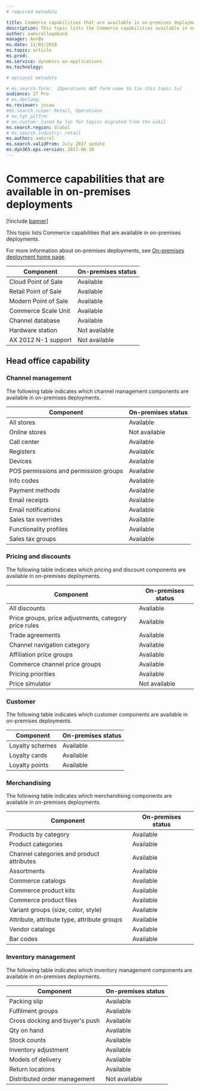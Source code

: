 ```yaml
---
# required metadata

title: Commerce capabilities that are available in on-premises deployments
description: This topic lists the Commerce capabilities available in on-premises deployments.
author: aamirallaqaband
manager: AnnBe
ms.date: 11/01/2018
ms.topic: article
ms.prod: 
ms.service: dynamics-ax-applications
ms.technology: 

# optional metadata

# ms.search.form:  [Operations AOT form name to tie this topic to]
audience: IT Pro
# ms.devlang: 
ms.reviewer: josaw
#ms.search.scope: Retail, Operations 
# ms.tgt_pltfrm: 
# ms.custom: [used by loc for topics migrated from the wiki]
ms.search.region: Global
# ms.search.industry: retail
ms.author: aamiral
ms.search.validFrom: July 2017 update 
ms.dyn365.ops.version: 2017-06-30 
---
```


# Commerce capabilities that are available in on-premises deployments

[!include [banner](../includes/banner.md)]

This topic lists Commerce capabilities that are available in on-premises deployments.

For more information about on-premises deployments, see [On-premises deployment home page](../dev-itpro/deployment/on-premises-deployment-landing-page.md).

| Component            | On-premises status |
|----------------------|--------------------|
| Cloud Point of Sale  | Available          |
| Retail Point of Sale | Available          |
| Modern Point of Sale | Available          |
| Commerce Scale Unit  | Available          |
| Channel database     | Available          |
| Hardware station     | Not available      |
| AX 2012 N-1 support  | Not available      |

## Head office capability

### Channel management

The following table indicates which channel management components are available in on-premises deployments.

| Component                             | On-premises status |
|---------------------------------------|--------------------|
| All stores                            | Available          |
| Online stores                         | Not available      |
| Call center                           | Available          |
| Registers                             | Available          |
| Devices                               | Available          |
| POS permissions and permission groups | Available          |
| Info codes                            | Available          |
| Payment methods                       | Available          |
| Email receipts                        | Available          |
| Email notifications                   | Available          |
| Sales tax overrides                   | Available          |
| Functionality profiles                | Available          |
| Sales tax groups                      | Available          |

### Pricing and discounts

The following table indicates which pricing and discount components are available in on-premises deployments.

| Component                                             | On-premises status |
|-------------------------------------------------------|--------------------|
| All discounts                                         | Available          |
| Price groups, price adjustments, category price rules | Available          |
| Trade agreements                                      | Available          |
| Channel navigation category                           | Available          |
| Affiliation price groups                              | Available          |
| Commerce channel price groups                         | Available          |
| Pricing priorities                                    | Available          |
| Price simulator                                       | Not available      |

### Customer

The following table indicates which customer components are available in on-premises deployments.

| Component       | On-premises status |
|-----------------|--------------------|
| Loyalty schemes | Available          |
| Loyalty cards   | Available          |
| Loyalty points  | Available          |

### Merchandising

The following table indicates which merchandising components are available in on-premises deployments.

| Component                                   | On-premises status |
|---------------------------------------------|--------------------|
| Products by category                        | Available          |
| Product categories                          | Available          |
| Channel categories and product attributes   | Available          |
| Assortments                                 | Available          |
| Commerce catalogs                           | Available          |
| Commerce product kits                       | Available          |
| Commerce product files                      | Available          |
| Variant groups (size, color, style)         | Available          |
| Attribute, attribute type, attribute groups | Available          |
| Vendor catalogs                             | Available          |
| Bar codes                                   | Available          |

### Inventory management

The following table indicates which inventory management components are available in on-premises deployments.

| Component                      | On-premises status |
|--------------------------------|--------------------|
| Packing slip                   | Available          |
| Fulfilment groups              | Available          |
| Cross docking and buyer's push | Available          |
| Qty on hand                    | Available          |
| Stock counts                   | Available          |
| Inventory adjustment           | Available          |
| Models of delivery             | Available          |
| Return locations               | Available          |
| Distributed order management   | Not available      |
